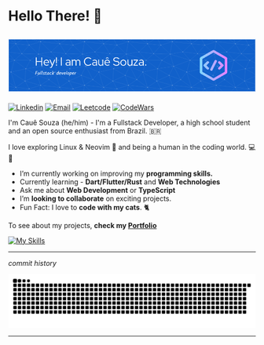 # Hello There! 👏

## ![Header](https://github.com/EuCaue/EuCaue/blob/master/header.png)

[![Linkedin](https://img.shields.io/badge/LinkedIn-0077B5?style=for-the-badge&logo=linkedin&logoColor=white)](http://www.linkedin.com/in/caue-souza/)
[![Email](https://img.shields.io/badge/ProtonMail-8B89CC?style=for-the-badge&logo=protonmail&logoColor=white)](mailto:souzacaue@proton.me)
[![Leetcode](https://img.shields.io/badge/-LeetCode-FFA116?style=for-the-badge&logo=LeetCode&logoColor=black)](https://leetcode.com/EuCaue/)
[![CodeWars](https://img.shields.io/badge/Codewars-B1361E?style=for-the-badge&logo=Codewars&logoColor=white)](https://www.codewars.com/users/EuCaue)

I'm Cauê Souza (he/him) - I'm a Fullstack Developer, a high school student and an open source enthusiast from Brazil. 🇧🇷

I love exploring Linux & Neovim 🐧 and being a human in the coding world. 💻👨

- I’m currently working on improving my **programming skills.**
- Currently learning - **Dart/Flutter/Rust** and **Web Technologies**
- Ask me about **Web Development** or **TypeScript**
- I’m **looking to collaborate** on exciting projects.
- Fun Fact: I love to **code with my cats**. 🐈

To see about my projects, **check my [Portfolio](https://www.eucaue.tech)**

[![My Skills](https://skillicons.dev/icons?i=ts,js,html,css,tailwindcss,react,svelte,git,github,c,go,rust,neovim,linux&perline=7)](https://skillicons.dev)

---

*commit history*

<picture>
 <source media="(prefers-color-scheme: dark)" srcset="https://raw.githubusercontent.com/eucaue/eucaue/output/github-contribution-grid-snake-dark.svg">
 <source media="(prefers-color-scheme: light)" srcset="https://raw.githubusercontent.com/eucaue/eucaue/output/github-contribution-grid-snake.svg">
 <img alt="snake commits" src="https://raw.githubusercontent.com/eucaue/eucaue/output/github-contribution-grid-snake-dark.svg">
</picture>

---
